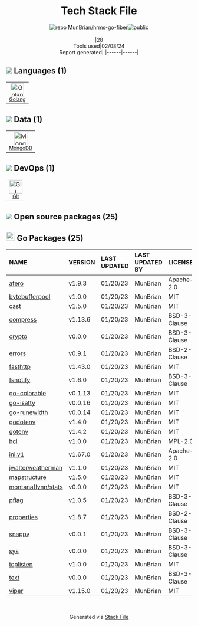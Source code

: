 <!--
&lt;--- Readme.md Snippet without images Start ---&gt;
## Tech Stack
MunBrian/hrms-go-fiber is built on the following main stack:

- [Golang](http://golang.org/) – Languages
- [MongoDB](http://www.mongodb.com/) – Databases

Full tech stack [here](/techstack.md)

&lt;--- Readme.md Snippet without images End ---&gt;

&lt;--- Readme.md Snippet with images Start ---&gt;
## Tech Stack
MunBrian/hrms-go-fiber is built on the following main stack:

- <img width='25' height='25' src='https://img.stackshare.io/service/1005/O6AczwfV_400x400.png' alt='Golang'/> [Golang](http://golang.org/) – Languages
- <img width='25' height='25' src='https://img.stackshare.io/service/1030/leaf-360x360.png' alt='MongoDB'/> [MongoDB](http://www.mongodb.com/) – Databases

Full tech stack [here](/techstack.md)

&lt;--- Readme.md Snippet with images End ---&gt;
-->
<div align="center">

# Tech Stack File
![](https://img.stackshare.io/repo.svg "repo") [MunBrian/hrms-go-fiber](https://github.com/MunBrian/hrms-go-fiber)![](https://img.stackshare.io/public_badge.svg "public")
<br/><br/>
|28<br/>Tools used|02/08/24 <br/>Report generated|
|------|------|
</div>

## <img src='https://img.stackshare.io/languages.svg'/> Languages (1)
<table><tr>
  <td align='center'>
  <img width='36' height='36' src='https://img.stackshare.io/service/1005/O6AczwfV_400x400.png' alt='Golang'>
  <br>
  <sub><a href="http://golang.org/">Golang</a></sub>
  <br>
  <sub></sub>
</td>

</tr>
</table>

## <img src='https://img.stackshare.io/databases.svg'/> Data (1)
<table><tr>
  <td align='center'>
  <img width='36' height='36' src='https://img.stackshare.io/service/1030/leaf-360x360.png' alt='MongoDB'>
  <br>
  <sub><a href="http://www.mongodb.com/">MongoDB</a></sub>
  <br>
  <sub></sub>
</td>

</tr>
</table>

## <img src='https://img.stackshare.io/devops.svg'/> DevOps (1)
<table><tr>
  <td align='center'>
  <img width='36' height='36' src='https://img.stackshare.io/service/1046/git.png' alt='Git'>
  <br>
  <sub><a href="http://git-scm.com/">Git</a></sub>
  <br>
  <sub></sub>
</td>

</tr>
</table>


## <img src='https://img.stackshare.io/group.svg' /> Open source packages (25)</h2>

## <img width='24' height='24' src='https://img.stackshare.io/service/21112/default_1346bbda8fe03e4dce5601323a3ca47a10c1ae36.png'/> Go Packages (25)

|NAME|VERSION|LAST UPDATED|LAST UPDATED BY|LICENSE|VULNERABILITIES|
|:------|:------|:------|:------|:------|:------|
|[afero](https://pkg.go.dev/github.com/spf13/afero)|v1.9.3|01/20/23|MunBrian |Apache-2.0|N/A|
|[bytebufferpool](https://pkg.go.dev/github.com/valyala/bytebufferpool)|v1.0.0|01/20/23|MunBrian |MIT|N/A|
|[cast](https://pkg.go.dev/github.com/spf13/cast)|v1.5.0|01/20/23|MunBrian |MIT|N/A|
|[compress](https://pkg.go.dev/github.com/klauspost/compress)|v1.13.6|01/20/23|MunBrian |BSD-3-Clause|N/A|
|[crypto](https://pkg.go.dev/golang.org/x/crypto)|v0.0.0|01/20/23|MunBrian |BSD-3-Clause|[CVE-2020-9283](https://github.com/advisories/GHSA-ffhg-7mh4-33c4) (Moderate)|
|[errors](https://pkg.go.dev/github.com/pkg/errors)|v0.9.1|01/20/23|MunBrian |BSD-2-Clause|N/A|
|[fasthttp](https://pkg.go.dev/github.com/valyala/fasthttp)|v1.43.0|01/20/23|MunBrian |MIT|N/A|
|[fsnotify](https://pkg.go.dev/github.com/fsnotify/fsnotify)|v1.6.0|01/20/23|MunBrian |BSD-3-Clause|N/A|
|[go-colorable](https://pkg.go.dev/github.com/mattn/go-colorable)|v0.1.13|01/20/23|MunBrian |MIT|N/A|
|[go-isatty](https://pkg.go.dev/github.com/mattn/go-isatty)|v0.0.16|01/20/23|MunBrian |MIT|N/A|
|[go-runewidth](https://pkg.go.dev/github.com/mattn/go-runewidth)|v0.0.14|01/20/23|MunBrian |MIT|N/A|
|[godotenv](https://pkg.go.dev/github.com/joho/godotenv)|v1.4.0|01/20/23|MunBrian |MIT|N/A|
|[gotenv](https://pkg.go.dev/github.com/subosito/gotenv)|v1.4.2|01/20/23|MunBrian |MIT|N/A|
|[hcl](https://pkg.go.dev/github.com/hashicorp/hcl)|v1.0.0|01/20/23|MunBrian |MPL-2.0|N/A|
|[ini.v1](https://pkg.go.dev/gopkg.in/ini.v1)|v1.67.0|01/20/23|MunBrian |Apache-2.0|N/A|
|[jwalterweatherman](https://pkg.go.dev/github.com/spf13/jwalterweatherman)|v1.1.0|01/20/23|MunBrian |MIT|N/A|
|[mapstructure](https://pkg.go.dev/github.com/mitchellh/mapstructure)|v1.5.0|01/20/23|MunBrian |MIT|N/A|
|[montanaflynn/stats](https://pkg.go.dev/github.com/montanaflynn/stats)|v0.0.0|01/20/23|MunBrian |MIT|N/A|
|[pflag](https://pkg.go.dev/github.com/spf13/pflag)|v1.0.5|01/20/23|MunBrian |BSD-3-Clause|N/A|
|[properties](https://pkg.go.dev/github.com/magiconair/properties)|v1.8.7|01/20/23|MunBrian |BSD-2-Clause|N/A|
|[snappy](https://pkg.go.dev/github.com/golang/snappy)|v0.0.1|01/20/23|MunBrian |BSD-3-Clause|N/A|
|[sys](https://pkg.go.dev/golang.org/x/sys)|v0.0.0|01/20/23|MunBrian |BSD-3-Clause|N/A|
|[tcplisten](https://pkg.go.dev/github.com/valyala/tcplisten)|v1.0.0|01/20/23|MunBrian |MIT|N/A|
|[text](https://pkg.go.dev/golang.org/x/text)|v0.0.0|01/20/23|MunBrian |BSD-3-Clause|N/A|
|[viper](https://pkg.go.dev/github.com/spf13/viper)|v1.15.0|01/20/23|MunBrian |MIT|N/A|

<br/>
<div align='center'>

Generated via [Stack File](https://github.com/marketplace/stack-file)
